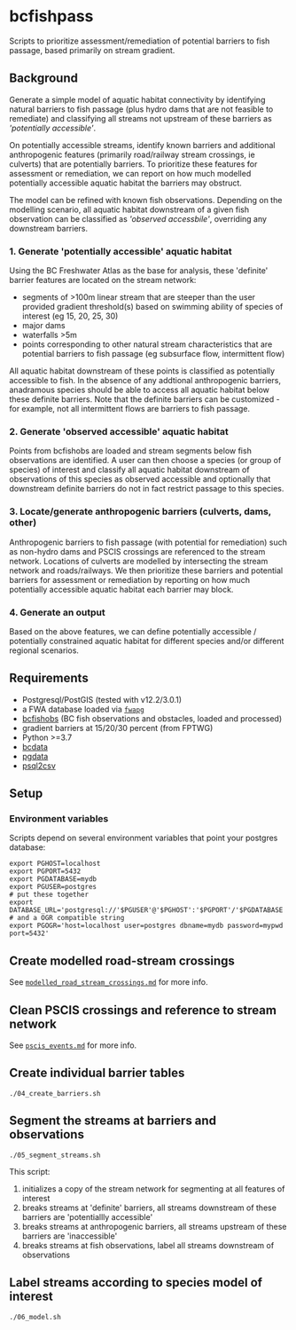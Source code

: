 # bcfishpass

Scripts to prioritize assessment/remediation of potential barriers to fish passage, based primarily on stream gradient.

## Background

Generate a simple model of aquatic habitat connectivity by identifying natural barriers to fish passage (plus hydro dams that are not feasible to remediate) and classifying all streams not upstream of these barriers as *'potentially accessible'*.

On potentially accessible streams, identify known barriers and additional anthropogenic features (primarily road/railway stream crossings, ie culverts) that are potentially barriers. To prioritize these features for assessment or remediation, we can report on how much modelled potentially accessible aquatic habitat the barriers may obstruct.

The model can be refined with known fish observations. Depending on the modelling scenario, all aquatic habitat downstream of a given fish observation can be classified as *'observed accessbile'*, overriding any downstream barriers.


### 1. Generate 'potentially accessible' aquatic habitat

Using the BC Freshwater Atlas as the base for analysis, these 'definite' barrier features are located on the stream network:

- segments of >100m linear stream that are steeper than the user provided gradient threshold(s) based on swimming ability of species of interest (eg 15, 20, 25, 30)
- major dams
- waterfalls >5m
- points corresponding to other natural stream characteristics that are potential barriers to fish passage (eg subsurface flow, intermittent flow)

All aquatic habitat downstream of these points is classified as potentially accessible to fish.  In the absence of any addtional anthropogenic barriers, anadramous species should be able to access all aquatic habitat below these definite barriers. Note that the definite barriers can be customized - for example, not all intermittent flows are barriers to fish passage.

### 2. Generate 'observed accessible' aquatic habitat

Points from bcfishobs are loaded and stream segments below fish observations are identified. A user can then choose a species (or group of species) of interest and classify all aquatic habitat downstream of observations of this species as observed accessible and optionally that downstream definite barriers do not in fact restrict passage to this species.

### 3. Locate/generate anthropogenic barriers (culverts, dams, other)

Anthropogenic barriers to fish passage (with potential for remediation) such as non-hydro dams and PSCIS crossings are referenced to the stream network. Locations of culverts are modelled by intersecting the stream network and roads/railways.  We then prioritize these barriers and potential barriers for assessment or remediation by reporting on how much potentially accessible aquatic habitat each barrier may block.

### 4. Generate an output

Based on the above features, we can define potentially accessible / potentially constrained aquatic habitat for different species and/or different regional scenarios.


## Requirements

- Postgresql/PostGIS (tested with v12.2/3.0.1)
- a FWA database loaded via [`fwapg`](https://github.com/smnorris/fwapg)
- [bcfishobs](https://github.com/smnorris/bcfishobs) (BC fish observations and obstacles, loaded and processed)
- gradient barriers at 15/20/30 percent (from FPTWG)
- Python >=3.7
- [bcdata](https://github.com/smnorris/bcdata)
- [pgdata](https://github.com/smnorris/pgdata)
- [psql2csv](https://github.com/fphilipe/psql2csv)


## Setup

### Environment variables

Scripts depend on several environment variables that point your postgres database:

    export PGHOST=localhost
    export PGPORT=5432
    export PGDATABASE=mydb
    export PGUSER=postgres
    # put these together
    export DATABASE_URL='postgresql://'$PGUSER'@'$PGHOST':'$PGPORT'/'$PGDATABASE
    # and a OGR compatible string
    export PGOGR='host=localhost user=postgres dbname=mydb password=mypwd port=5432'


## Create modelled road-stream crossings

See [`modelled_road_stream_crossings.md`](`modelled_road_stream_crossings.md`) for more info.

## Clean PSCIS crossings and reference to stream network

See [`pscis_events.md`](pscis_events.md) for more info.

## Create individual barrier tables

    ./04_create_barriers.sh

## Segment the streams at barriers and observations

    ./05_segment_streams.sh

This script:

1. initializes a copy of the stream network for segmenting at all features of interest
2. breaks streams at 'definite' barriers, all streams downstream of these barriers are 'potentiallly accessible'
3. breaks streams at anthropogenic barriers, all streams upstream of these barriers are 'inaccessible'
4. breaks streams at fish observations, label all streams downstream of observations

## Label streams according to species model of interest

    ./06_model.sh


